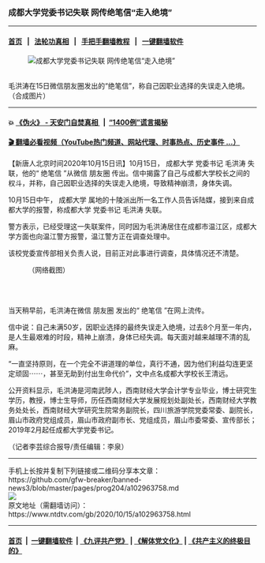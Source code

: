 ### 成都大学党委书记失联 网传绝笔信“走入绝境”
------------------------

#### [首页](https://github.com/gfw-breaker/banned-news3/blob/master/README.md) &nbsp;&nbsp;|&nbsp;&nbsp; [法轮功真相](https://github.com/begood0513/basic/blob/master/README.md)  &nbsp;&nbsp;|&nbsp;&nbsp; [手把手翻墙教程](https://github.com/gfw-breaker/guides/wiki)  &nbsp;&nbsp;|&nbsp;&nbsp; [一键翻墙软件](https://github.com/gfw-breaker/nogfw/blob/master/README.md)  



<div><div class="featured_image">
 <figure>
  <img alt="成都大学党委书记失联 网传绝笔信“走入绝境”" src="https://i.ntdtv.com/assets/uploads/2020/10/c117fc8ec6db169ce381011124b9725b-800x450.jpg"/>
 </figure><br/>
 <span class="caption">
  毛洪涛在15日微信朋友圈发出的“绝笔信”，称自己因职业选择的失误走入绝境。（合成图片）
 </span>
</div>
</div><hr/>

#### 💥 [《伪火》 - 天安门自焚真相 ](http://158.247.195.190:10000/videos/blog/weihuo.html)&nbsp; |&nbsp; [“1400例”谎言揭秘  ](http://158.247.195.190:10000/videos/blog/jiexi1400.html)

#### [ 🎬  翻墙必看视频（YouTube热门频道、网站代理、时事热点、历史事件 ...）](https://github.com/gfw-breaker/links/blob/master/banned.md)

<div><div class="post_content" itemprop="articleBody">
 <p>
  【新唐人北京时间2020年10月15日讯】10月15日，
  <ok href="https://www.ntdtv.com/gb/成都大学.htm">
   成都大学
  </ok>
  <ok href="https://www.ntdtv.com/gb/党委书记.htm">
   党委书记
  </ok>
  <ok href="https://www.ntdtv.com/gb/毛洪涛.htm">
   毛洪涛
  </ok>
  失联，他的“
  <ok href="https://www.ntdtv.com/gb/绝笔信.htm">
   绝笔信
  </ok>
  ”从微信
  <ok href="https://www.ntdtv.com/gb/朋友圈.htm">
   朋友圈
  </ok>
  传出。信中揭露了自己与成都大学校长之间的权斗，并称，自己因职业选择的失误走入绝境，导致精神崩溃，身体失调。
 </p>
 <p>
  10月15日中午，
  <ok href="https://www.ntdtv.com/gb/成都大学.htm">
   成都大学
  </ok>
  属地的十陵派出所一名工作人员告诉陆媒，接到来自成都大学的报警，称成都大学
  <ok href="https://www.ntdtv.com/gb/党委书记.htm">
   党委书记
  </ok>
  <ok href="https://www.ntdtv.com/gb/毛洪涛.htm">
   毛洪涛
  </ok>
  失联。
 </p>
 <p>
  警方表示，已经受理这一失联案件，同时因为毛洪涛居住在成都市温江区，成都大学方面也向温江警方报警，温江警方正在调查处理中。
 </p>
 <p>
  该校党委宣传部相关负责人说，目前正对此事进行调查，具体情况还不清楚。
 </p>
 <figure class="wp-caption alignnone" id="attachment_102963767" style="width: 423px">
  <ok href="https://i.ntdtv.com/assets/uploads/2020/10/006xCflSly1gjpzhajw8ej30u04n4txs.jpg">
   <img alt="" class="size-full wp-image-102963767" src="https://i.ntdtv.com/assets/uploads/2020/10/006xCflSly1gjpzhajw8ej30u04n4txs.jpg"/>
  </ok>
  <br/><figcaption class="wp-caption-text">
   （网络截图）
  </figcaption><br/>
 </figure><br/>
 <p>
  当天稍早前，毛洪涛在微信
  <ok href="https://www.ntdtv.com/gb/朋友圈.htm">
   朋友圈
  </ok>
  发出的“
  <ok href="https://www.ntdtv.com/gb/绝笔信.htm">
   绝笔信
  </ok>
  ”在网上流传。
 </p>
 <p>
  信中说：自己未满50岁，因职业选择的最终失误走入绝境，过去8个月至一年内，是人生最艰难的时段，精神上崩溃，身体已经失调。每天面对越来越理不清的乱麻。
 </p>
 <p>
  “一直坚持原则，在一个完全不讲道理的单位，真行不通，因为他们利益勾连更坚定顽固⋯⋯，甚至无助到付出生命代价”，文中点名成都大学校长王清远。
 </p>
 <p>
  公开资料显示，毛洪涛是河南武陟人，西南财经大学会计学专业毕业，博士研究生学历，教授，博士生导师，历任西南财经大学发展规划处副处长，西南财经大学教务处处长，西南财经大学研究生院常务副院长，四川旅游学院党委常委、副院长，眉山市政府党组成员，眉山市政府副市长、党组成员，眉山市委常委、宣传部长；2019年2月起任成都大学党委书记。
 </p>
 <p>
  （记者李芸综合报导/责任编辑：李泉）
 </p>
 <div class="single_ad">
 </div>
</div>
</div>
<hr/>
手机上长按并复制下列链接或二维码分享本文章：<br/>
https://github.com/gfw-breaker/banned-news3/blob/master/pages/prog204/a102963758.md <br/>
<a href='https://github.com/gfw-breaker/banned-news3/blob/master/pages/prog204/a102963758.md'><img src='https://github.com/gfw-breaker/banned-news3/blob/master/pages/prog204/a102963758.md.png'/></a> <br/>
原文地址（需翻墙访问）：https://www.ntdtv.com/gb/2020/10/15/a102963758.html


------------------------
#### [首页](https://github.com/gfw-breaker/banned-news3/blob/master/README.md) &nbsp;|&nbsp; [一键翻墙软件](https://github.com/gfw-breaker/nogfw/blob/master/README.md) &nbsp;| [《九评共产党》](https://github.com/gfw-breaker/9ping.md/blob/master/README.md#九评之一评共产党是什么) | [《解体党文化》](https://github.com/gfw-breaker/jtdwh.md/blob/master/README.md) | [《共产主义的终极目的》](https://github.com/gfw-breaker/gczydzjmd.md/blob/master/README.md)


<img src='http://gfw-breaker.win/banned-news3/pages/prog204/a102963758.md' width='0px' height='0px'/>